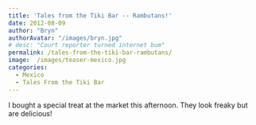 ```yaml
---
title: 'Tales from the Tiki Bar -- Rambutans!'
date: 2012-08-09
author: "Bryn"
authorAvatar: "/images/bryn.jpg"
# desc: "Court reporter turned internet bum"
permalink: /tales-from-the-tiki-bar-rambutans/
image:  /images/teaser-mexico.jpg
categories:
  - Mexico
  - Tales From the Tiki Bar
---
```

I bought a special treat at the market this afternoon. They look freaky but are delicious!



&nbsp;